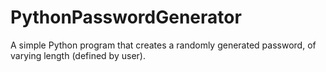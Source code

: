 # PythonPasswordGenerator
A simple Python program that creates a randomly generated password, of varying length (defined by user).

